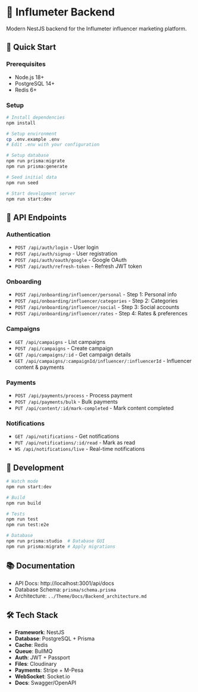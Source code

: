 # 🧠 Influmeter Backend

Modern NestJS backend for the Influmeter influencer marketing platform.

## 🚀 Quick Start

### Prerequisites
- Node.js 18+
- PostgreSQL 14+
- Redis 6+

### Setup
```bash
# Install dependencies
npm install

# Setup environment
cp .env.example .env
# Edit .env with your configuration

# Setup database
npm run prisma:migrate
npm run prisma:generate

# Seed initial data
npm run seed

# Start development server
npm run start:dev
```

## 📡 API Endpoints

### Authentication
- `POST /api/auth/login` - User login
- `POST /api/auth/signup` - User registration
- `POST /api/auth/oauth/google` - Google OAuth
- `POST /api/auth/refresh-token` - Refresh JWT token

### Onboarding
- `POST /api/onboarding/influencer/personal` - Step 1: Personal info
- `POST /api/onboarding/influencer/categories` - Step 2: Categories
- `POST /api/onboarding/influencer/social` - Step 3: Social accounts
- `POST /api/onboarding/influencer/rates` - Step 4: Rates & preferences

### Campaigns
- `GET /api/campaigns` - List campaigns
- `POST /api/campaigns` - Create campaign
- `GET /api/campaigns/:id` - Get campaign details
- `GET /api/campaigns/:campaignId/influencer/:influencerId` - Influencer content & payments

### Payments
- `POST /api/payments/process` - Process payment
- `POST /api/payments/bulk` - Bulk payments
- `PUT /api/content/:id/mark-completed` - Mark content completed

### Notifications
- `GET /api/notifications` - Get notifications
- `PUT /api/notifications/:id/read` - Mark as read
- `WS /api/notifications/live` - Real-time notifications

## 🔧 Development

```bash
# Watch mode
npm run start:dev

# Build
npm run build

# Tests
npm run test
npm run test:e2e

# Database
npm run prisma:studio  # Database GUI
npm run prisma:migrate # Apply migrations
```

## 📚 Documentation

- API Docs: http://localhost:3001/api/docs
- Database Schema: `prisma/schema.prisma`
- Architecture: `../Theme/Docs/Backend_architecture.md`

## 🛠️ Tech Stack

- **Framework**: NestJS
- **Database**: PostgreSQL + Prisma
- **Cache**: Redis
- **Queue**: BullMQ
- **Auth**: JWT + Passport
- **Files**: Cloudinary
- **Payments**: Stripe + M-Pesa
- **WebSocket**: Socket.io
- **Docs**: Swagger/OpenAPI
